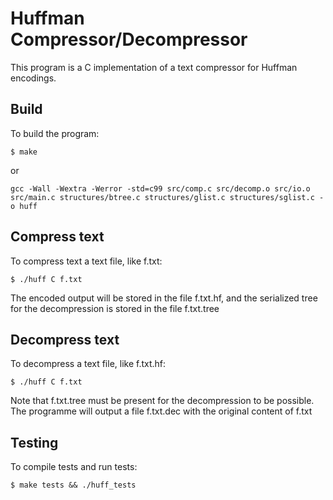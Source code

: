 # Huffman Compressor/Decompressor

This program is a C implementation of a text compressor for
Huffman encodings.

## Build
To build the program:
```
$ make
```
or
```
gcc -Wall -Wextra -Werror -std=c99 src/comp.c src/decomp.o src/io.o
src/main.c structures/btree.c structures/glist.c structures/sglist.c -o huff
```

## Compress text
To compress text a text file, like f.txt:
```
$ ./huff C f.txt
```

The encoded output will be stored in the file f.txt.hf, and
the serialized tree for the decompression is stored in the file
f.txt.tree

## Decompress text
To decompress a text file, like f.txt.hf:
```
$ ./huff C f.txt
```
Note that f.txt.tree must be present for the decompression to
be possible. The programme will output a file f.txt.dec with
the original content of f.txt

## Testing

To compile tests and run tests:
```
$ make tests && ./huff_tests
```
